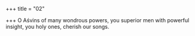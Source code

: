 +++
title = "02"

+++
O Aśvins of many wondrous powers, you superior men with powerful  insight,
you holy ones, cherish our songs.